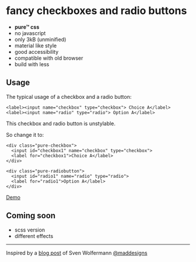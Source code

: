 # fancy checkboxes and radio buttons
 
- **pure™ css**
- no javascript
- only 3kB (unminified)
- material like style
- good accessibility
- compatible with old browser
- build with less

## Usage
The typical usage of a checkbox and a radio button:
```
<label><input name="checkbox" type="checkbox"> Choice A</label>
<label><input name="radio" type="radio"> Option A</label>
```
This checkbox and radio button is unstylable.

So change it to:
```
<div class="pure-checkbox">
  <input id="checkbox1" name="checkbox" type="checkbox">
  <label for="checkbox1">Choice A</label>
</div>

<div class="pure-radiobutton">
  <input id="radio1" name="radio" type="radio">
  <label for="radio1">Option A</label>
</div>
```

[Demo](https://iceteabottle.github.io/pure-css-checkbox/demo/demo.html)

## Coming soon
- scss version
- different effects


___
Inspired by a [blog post](http://maddesigns.de/individuelle-checkbox-radio-inputs-1396.html) of Sven Wolfermann [@maddesigns](https://github.com/maddesigns)